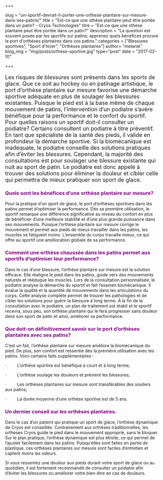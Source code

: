 +++

slug = "un-sportif-devrait-il-porter-une-orthese-plantaire-sur-mesure-dans-ses-patins/"
title = "Est-ce que une othèse plantaire peut être portée dans un patin? - Cryos Technologies"
titre = "Est-ce que une othèse plantaire peut être portée dans un patin?"
description = "La question est souvent posée par les sportifs sur patins; apprenez quels bénéfices procure le port d'orthèses plantaires dans vos patins."
categories = ["Blessures sportives", "Sport d'hiver", "Orthèses plantaires"]
author= "melanie"
blog_img = "img/posts/orthese-sportive.jpg"
type="post"
date = "2017-02-10"

+++

<p style="font-size: 18px;">Les risques de blessures sont présents dans les sports de glace. Que ce soit au hockey ou en patinage artistique, le port d’orthèse plantaire sur mesure favorise une démarche sportive adéquate en plus de soulager les blessures existantes. Puisque le pied est à la base même de chaque mouvement de patins, l’intervention d’un podiatre s’avère bénéfique pour la performance et le confort du sportif. Pour quelles raisons un sportif doit-il consulter un podiatre? Certains consultent un podiatre à titre préventif. En tant que spécialiste de la santé des pieds, il valide en profondeur la démarche sportive. Si la biomécanique est inadéquate, le podiatre conseille des solutions pratiques afin d’éviter les blessures. Cependant, la majorité des consultations est pour soulager une blessure existante qui nuit au sport de patin. Le podiatre est donc appelé à trouver des solutions pour éliminer la douleur et cibler celle qui permettra de mieux pratiquer son sport de glace.</p>
<h3 style="color: #800080;">Quels sont les bénéfices d’une orthèse plantaire sur mesure?</h3>
Pour la pratique d’un sport de glace, le port d’orthèses sportives dans les patins permet d’optimiser la performance. Dès sa première utilisation, le sportif remarque une différence significative au niveau du confort en plus de bénéficier d’une meilleure stabilité et d’une plus grande puissance dans ses mouvements. Puisque l’orthèse plantaire sur mesure corrige le mouvement et permet aux pieds de mieux travailler dans les patins, les muscles se fatiguent moins. L’ensemble du corps travaille mieux, ce qui offre au sportif une amélioration globale de sa performance.

<h3 style="color: #800080;">Comment une orthèse chaussée dans les patins permet aux sportifs d’optimiser leur performance?</h3>
Dans le cas d’une blessure, l’orthèse plantaire sur mesure est la solution efficace. Elle réaligne le pied dans les patins, guide vers des mouvements naturels et rééduque les muscles. Lors de la consultation personnalisée, le podiatre analyse la démarche du sportif et fait l’examen biomécanique. Il évalue la qualité et la quantité de mouvements dans les articulations du corps. Cette analyse complète permet de trouver les pathologies et de cibler les solutions pour guérir la blessure à long terme. À la fin de la consultation avec le podiatre, un plan de traitement est établi et le sportif recevra, sous peu, son orthèse plantaire qui le fera progresser sans douleur dans son sport de patin et ainsi, améliorer sa performance.

<h3 style="color: #800080;">Que doit-on définitivement savoir sur le port d’orthèses plantaires avec ses patins?</h3>
C’est un fait, l’orthèse plantaire sur mesure améliore la biomécanique du pied. De plus, son confort est ressentie dès la première utilisation avec les patins. Voici certains faits supplémentaires :

·         L’orthèse sportive est bénéfique à court et à long terme;

·         L’orthèse soulage les douleurs et prévient les blessures;

·         Les orthèses plantaires sur mesure sont transférables des souliers aux patins;

·         La durée moyenne d’une orthèse sportive est de 5 ans.

<h3 style="color: #800080;">Un dernier conseil sur les orthèses plantaires.</h3>
Dans le cas d’un patient qui pratique un sport de glace, l’orthèse dynamique de Cryos est conseillée. Contrairement aux orthèses traditionnelles, les orthèses Cryos guide le pied dans le mouvement approprié, sans le bloquer. Sur le plan pratique, l’orthèse dynamique est plus étroite, ce qui permet de l’ajuster facilement dans les patins. Puisqu’elles sont faites en partie de plastique, ces orthèses plantaires sur mesure sont faciles d’entretien et captent moins les odeurs.

Si vous ressentez une douleur aux pieds durant votre sport de glace ou au quotidien, il est fortement recommandé de consulter un podiatre afin d’éviter les blessures ou améliorer votre bien-être en cas de douleurs.
